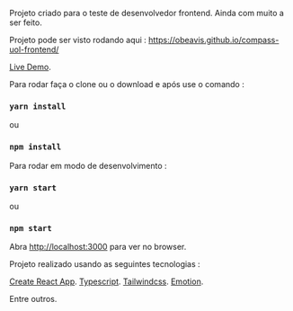 Projeto criado para o teste de desenvolvedor frontend.
Ainda com muito a ser feito.

Projeto pode ser visto rodando aqui : https://obeavis.github.io/compass-uol-frontend/

[Live Demo](https://obeavis.github.io/compass-uol-frontend/).

Para rodar faça o clone ou o download e após use o comando : 
### `yarn install`
ou
### `npm install`

Para rodar em modo de desenvolvimento : 
### `yarn start`
ou
### `npm start`

Abra [http://localhost:3000](http://localhost:3000) para ver no browser.

Projeto realizado usando as seguintes tecnologias : 

[Create React App](https://github.com/facebook/create-react-app).
[Typescript](https://www.typescriptlang.org).
[Tailwindcss](https://tailwindcss.com/).
[Emotion](https://emotion.sh/docs/introduction).

Entre outros.


